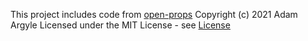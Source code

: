 This project includes code from [open-props](https://github.com/argyleink/open-props/tree/main)
Copyright (c) 2021 Adam Argyle
Licensed under the MIT License - see [License](https://github.com/argyleink/open-props/blob/main/LICENSE)
